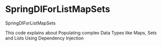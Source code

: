 SpringDIForListMapSets
======================

SpringDIForListMapSets

This code explains about Populating complex Data Types like Maps, Sets and Lists Using Dependency Injection
